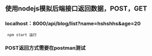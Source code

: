 ## 使用nodejs模拟后端接口返回数据，POST，GET
### localhost：8000/api/blog/list?name=hshshhs&age=20
```
 npm start 运行
```
### POST返回方式需要在postman测试